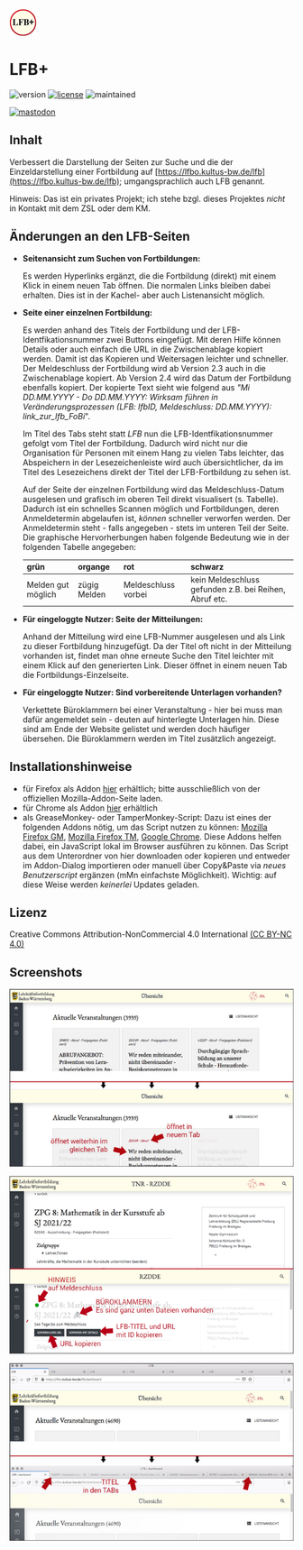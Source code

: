 ![logo](chrome_firefox/icons/lfbPlusIcon-48.png)
# LFB+
![version](https://img.shields.io/badge/version-2.5-blue) [![license](https://img.shields.io/badge/license-CC%20BY--NC%204.0-green)](https://creativecommons.org/licenses/by-nc/4.0/) ![maintained](https://img.shields.io/badge/maintained%3F-yes-lightgreen?style=flat)

[![mastodon](https://img.shields.io/badge/@MrDoubleH-1DA1F2?style=flat&logo=Mastodon&logoColor=white)](https://mastodon.social/@MrDblH)

## Inhalt
Verbessert die Darstellung der Seiten zur Suche und die der Einzeldarstellung einer Fortbildung auf [https://lfbo.kultus-bw.de/lfb](https://lfbo.kultus-bw.de/lfb); umgangsprachlich auch LFB genannt.

Hinweis: Das ist ein privates Projekt; ich stehe bzgl. dieses Projektes _nicht_ in Kontakt mit dem ZSL oder dem KM.


## Änderungen an den LFB-Seiten
- **Seitenansicht zum Suchen von Fortbildungen:**

    Es werden Hyperlinks ergänzt, die die Fortbildung (direkt) mit einem Klick in einem neuen Tab öffnen. Die normalen Links bleiben dabei erhalten. Dies ist in der Kachel- aber auch Listenansicht möglich.

- **Seite einer einzelnen Fortbildung:**

    Es werden anhand des Titels der Fortbildung und der LFB-Identfikationsnummer zwei Buttons eingefügt. Mit deren Hilfe können Details oder auch einfach die URL in die Zwischenablage kopiert werden. Damit ist das Kopieren und Weitersagen leichter und schneller. Der Meldeschluss der Fortbildung wird ab Version 2.3 auch in die Zwischenablage kopiert. Ab Version 2.4 wird das Datum der Fortbildung ebenfalls kopiert. Der kopierte Text sieht wie folgend aus _"Mi DD.MM.YYYY - Do DD.MM.YYYY: Wirksam führen in Veränderungsprozessen (LFB: lfbID, Meldeschluss: DD.MM.YYYY): link_zur_lfb_FoBi_".

    Im Titel des Tabs steht statt _LFB_ nun die LFB-Identfikationsnummer gefolgt vom Titel der Fortbildung. Dadurch wird nicht nur die Organisation für Personen mit einem Hang zu vielen Tabs leichter, das Abspeichern in der Lesezeichenleiste wird auch übersichtlicher, da im Titel des Lesezeichens direkt der Titel der LFB-Fortbildung zu sehen ist.

    Auf der Seite der einzelnen Fortbildung wird das Meldeschluss-Datum ausgelesen und grafisch im oberen Teil direkt visualisert (s. Tabelle). Dadurch ist ein schnelles Scannen möglich und Fortbildungen, deren Anmeldetermin abgelaufen ist, _können_ schneller verworfen werden. Der Anmeldetermin steht - falls angegeben - stets im unteren Teil der Seite. Die graphische Hervorherbungen haben folgende Bedeutung wie in der folgenden Tabelle angegeben:

    | grün                | organge       | rot                                     | schwarz                     |
    |-------------------- |-------------- |---------------------------------------  |---------------------------- |
    | Melden gut möglich  | zügig Melden  | Meldeschluss vorbei                     | kein Meldeschluss gefunden z.B. bei Reihen, Abruf etc.   |

- **Für eingeloggte Nutzer: Seite der Mitteilungen:**

    Anhand der Mitteilung wird eine LFB-Nummer ausgelesen und als Link zu dieser Fortbildung hinzugefügt. Da der Titel oft nicht in der Mitteilung vorhanden ist, findet man ohne erneute Suche den Titel leichter mit einem Klick auf den generierten Link. Dieser öffnet in einem neuen Tab die Fortbildungs-Einzelseite.

- **Für eingeloggte Nutzer: Sind vorbereitende Unterlagen vorhanden?**

    Verkettete Büroklammern bei einer Veranstaltung - hier bei muss man dafür angemeldet sein - deuten auf hinterlegte Unterlagen hin. Diese sind am Ende der Website gelistet und werden doch häufiger übersehen. Die Büroklammern werden im Titel zusätzlich angezeigt.


## Installationshinweise
- für Firefox als Addon [hier](https://addons.mozilla.org/en-US/firefox/addon/lfb/) erhältlich; bitte ausschließlich von der offiziellen Mozilla-Addon-Seite laden.
- für Chrome als Addon [hier](https://chrome.google.com/webstore/detail/lfb%2B/bfmkdejboikhkccmdpdaojchaeojgnam) erhältlich
- als GreaseMonkey- oder TamperMonkey-Script: Dazu ist eines der folgenden Addons nötig, um das Script nutzen zu können: [Mozilla Firefox GM](https://addons.mozilla.org/de/firefox/addon/greasemonkey/), [Mozilla Firefox TM](https://addons.mozilla.org/de/firefox/addon/tampermonkey/?utm_source=addons.mozilla.org&utm_medium=referral&utm_content=search), [Google Chrome](https://chrome.google.com/webstore/detail/tampermonkey/dhdgffkkebhmkfjojejmpbldmpobfkfo?hl=de). Diese Addons helfen dabei, ein JavaScript lokal im Browser ausführen zu können. Das Script aus dem Unterordner von hier downloaden oder kopieren und entweder im Addon-Dialog importieren oder manuell über Copy&Paste via _neues Benutzerscript_ ergänzen (mMn einfachste Möglichkeit). Wichtig: auf diese Weise werden _keinerlei_ Updates geladen.

## Lizenz
Creative Commons Attribution-NonCommercial 4.0 International [(CC BY-NC 4.0) ](https://creativecommons.org/licenses/by-nc/4.0/)

## Screenshots
![Suchseite](screenshots/640x400/lfbPlus_screenshot_search.jpg)

![Seite einer FoBi](screenshots/640x400/lfbPlus_screenshot_single.jpg)

![Titel der einzelnen Seiten](screenshots/640x400/lfbPlus_screenshot_title.jpg)